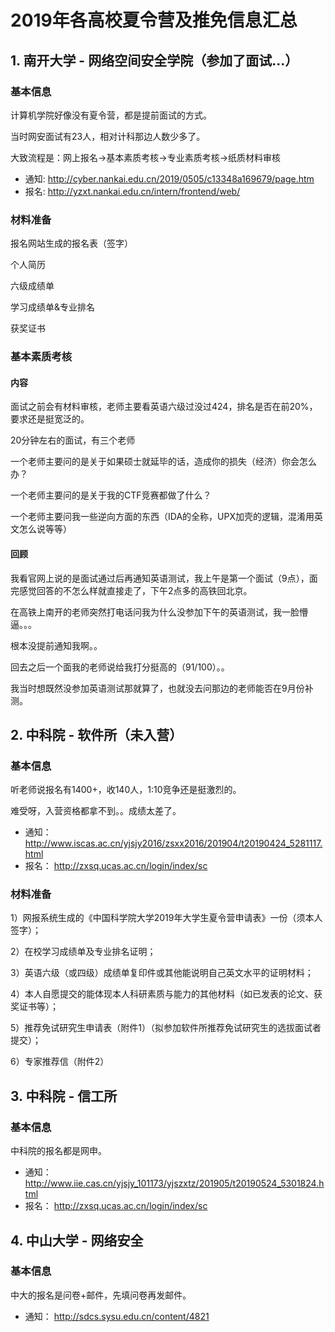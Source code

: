 # 2019年各高校夏令营及推免信息汇总

## 1. 南开大学 - 网络空间安全学院（参加了面试...）

### 基本信息

计算机学院好像没有夏令营，都是提前面试的方式。

当时网安面试有23人，相对计科那边人数少多了。

大致流程是：网上报名->基本素质考核->专业素质考核->纸质材料审核

- 通知: http://cyber.nankai.edu.cn/2019/0505/c13348a169679/page.htm
- 报名: http://yzxt.nankai.edu.cn/intern/frontend/web/

### 材料准备

报名网站生成的报名表（签字）

个人简历

六级成绩单

学习成绩单&专业排名

获奖证书

### 基本素质考核

#### 内容

面试之前会有材料审核，老师主要看英语六级过没过424，排名是否在前20%，要求还是挺宽泛的。

20分钟左右的面试，有三个老师

一个老师主要问的是关于如果硕士就延毕的话，造成你的损失（经济）你会怎么办？

一个老师主要问的是关于我的CTF竞赛都做了什么？

一个老师主要问我一些逆向方面的东西（IDA的全称，UPX加壳的逻辑，混淆用英文怎么说等等）

#### 回顾

我看官网上说的是面试通过后再通知英语测试，我上午是第一个面试（9点），面完感觉回答的不怎么样就直接走了，下午2点多的高铁回北京。

在高铁上南开的老师突然打电话问我为什么没参加下午的英语测试，我一脸懵逼。。。

根本没提前通知我啊。。

回去之后一个面我的老师说给我打分挺高的（91/100）。。

我当时想既然没参加英语测试那就算了，也就没去问那边的老师能否在9月份补测。

## 2. 中科院 - 软件所（未入营）

### 基本信息

听老师说报名有1400+，收140人，1:10竞争还是挺激烈的。

难受呀，入营资格都拿不到。。成绩太差了。

- 通知： http://www.iscas.ac.cn/yjsjy2016/zsxx2016/201904/t20190424_5281117.html
- 报名： http://zxsq.ucas.ac.cn/login/index/sc

### 材料准备

1）网报系统生成的《中国科学院大学2019年大学生夏令营申请表》一份（须本人签字）； 

2）在校学习成绩单及专业排名证明； 

3）英语六级（或四级）成绩单复印件或其他能说明自己英文水平的证明材料； 

4）本人自愿提交的能体现本人科研素质与能力的其他材料（如已发表的论文、获奖证书等）； 

5）推荐免试研究生申请表（附件1）（拟参加软件所推荐免试研究生的选拔面试者提交）； 

6）专家推荐信（附件2） 

## 3. 中科院 - 信工所

### 基本信息

中科院的报名都是网申。

- 通知： http://www.iie.cas.cn/yjsjy_101173/yjszxtz/201905/t20190524_5301824.html
- 报名： http://zxsq.ucas.ac.cn/login/index/sc

## 4. 中山大学 - 网络安全

### 基本信息

中大的报名是问卷+邮件，先填问卷再发邮件。

- 通知： http://sdcs.sysu.edu.cn/content/4821
